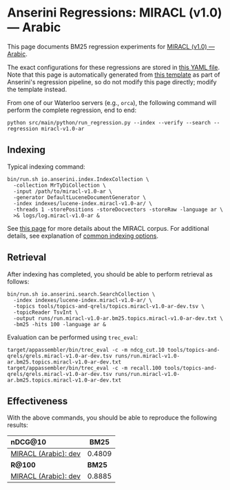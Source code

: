 # Anserini Regressions: MIRACL (v1.0) &mdash; Arabic

This page documents BM25 regression experiments for [MIRACL (v1.0) &mdash; Arabic](https://github.com/project-miracl/miracl).

The exact configurations for these regressions are stored in [this YAML file](../../src/main/resources/regression/miracl-v1.0-ar.yaml).
Note that this page is automatically generated from [this template](../../src/main/resources/docgen/templates/miracl-v1.0-ar.template) as part of Anserini's regression pipeline, so do not modify this page directly; modify the template instead.

From one of our Waterloo servers (e.g., `orca`), the following command will perform the complete regression, end to end:

```
python src/main/python/run_regression.py --index --verify --search --regression miracl-v1.0-ar
```

## Indexing

Typical indexing command:

```
bin/run.sh io.anserini.index.IndexCollection \
  -collection MrTyDiCollection \
  -input /path/to/miracl-v1.0-ar \
  -generator DefaultLuceneDocumentGenerator \
  -index indexes/lucene-index.miracl-v1.0-ar/ \
  -threads 1 -storePositions -storeDocvectors -storeRaw -language ar \
  >& logs/log.miracl-v1.0-ar &
```

See [this page](https://github.com/project-miracl/miracl) for more details about the MIRACL corpus.
For additional details, see explanation of [common indexing options](../../docs/common-indexing-options.md).

## Retrieval

After indexing has completed, you should be able to perform retrieval as follows:

```
bin/run.sh io.anserini.search.SearchCollection \
  -index indexes/lucene-index.miracl-v1.0-ar/ \
  -topics tools/topics-and-qrels/topics.miracl-v1.0-ar-dev.tsv \
  -topicReader TsvInt \
  -output runs/run.miracl-v1.0-ar.bm25.topics.miracl-v1.0-ar-dev.txt \
  -bm25 -hits 100 -language ar &
```

Evaluation can be performed using `trec_eval`:

```
target/appassembler/bin/trec_eval -c -m ndcg_cut.10 tools/topics-and-qrels/qrels.miracl-v1.0-ar-dev.tsv runs/run.miracl-v1.0-ar.bm25.topics.miracl-v1.0-ar-dev.txt
target/appassembler/bin/trec_eval -c -m recall.100 tools/topics-and-qrels/qrels.miracl-v1.0-ar-dev.tsv runs/run.miracl-v1.0-ar.bm25.topics.miracl-v1.0-ar-dev.txt
```

## Effectiveness

With the above commands, you should be able to reproduce the following results:

| **nDCG@10**                                                                                                  | **BM25**  |
|:-------------------------------------------------------------------------------------------------------------|-----------|
| [MIRACL (Arabic): dev](https://github.com/project-miracl/miracl)                                             | 0.4809    |
| **R@100**                                                                                                    | **BM25**  |
| [MIRACL (Arabic): dev](https://github.com/project-miracl/miracl)                                             | 0.8885    |
